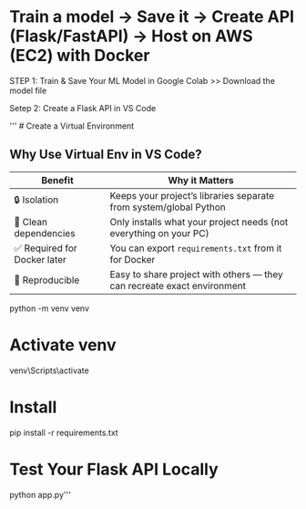 # Train a model → Save it → Create API (Flask/FastAPI) → Host on AWS (EC2) with Docker

 STEP 1: Train & Save Your ML Model in Google Colab >>  Download the model file

Setep 2: Create a Flask API in VS Code


''' # Create a Virtual Environment

## Why Use Virtual Env in VS Code?
| Benefit                     | Why it Matters                                                          |
| --------------------------- | ----------------------------------------------------------------------- |
| 🔒 Isolation                | Keeps your project’s libraries separate from system/global Python       |
| 🎯 Clean dependencies       | Only installs what your project needs (not everything on your PC)       |
| ✅ Required for Docker later | You can export `requirements.txt` from it for Docker                    |
| 🔁 Reproducible             | Easy to share project with others — they can recreate exact environment |

python -m venv venv

# Activate venv 
venv\Scripts\activate

# Install  


pip install -r requirements.txt

# Test Your Flask API Locally
python app.py'''
